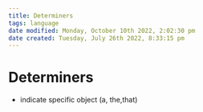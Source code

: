 ```yaml
---
title: Determiners
tags: language
date modified: Monday, October 10th 2022, 2:02:30 pm
date created: Tuesday, July 26th 2022, 8:33:15 pm
---
```


# Determiners
- indicate specific object (a, the,that)



